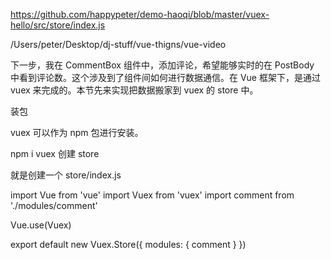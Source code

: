 https://github.com/happypeter/demo-haoqi/blob/master/vuex-hello/src/store/index.js

/Users/peter/Desktop/dj-stuff/vue-thigns/vue-video

下一步，我在 CommentBox 组件中，添加评论，希望能够实时的在 PostBody 中看到评论数。这个涉及到了组件间如何进行数据通信。在 Vue 框架下，是通过 vuex 来完成的。本节先来实现把数据搬家到 vuex 的 store 中。

装包

vuex 可以作为 npm 包进行安装。

npm i vuex
创建 store

就是创建一个 store/index.js

import Vue from 'vue'
import Vuex from 'vuex'
import comment from './modules/comment'

Vue.use(Vuex)

export default new Vuex.Store({
  modules: {
    comment
  }
})
